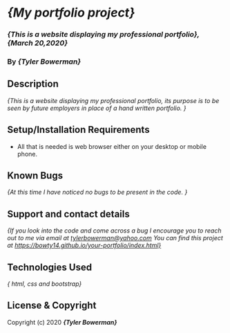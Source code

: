 # _{My portfolio project}_

### _{This is a website displaying my professional portfolio}, {March 20,2020}_

### By _**{Tyler Bowerman}**_

## Description

_{This is a website displaying my professional portfolio, its purpose is to be seen by future employers in place of a hand written portfolio. }_

## Setup/Installation Requirements

* All that is needed is web browser either on your desktop or mobile phone.

## Known Bugs

_{At this time I have noticed no bugs to be present in the code. }_

## Support and contact details

_{If you look into the code and come across a bug I encourage you to reach out to me via email at tylerbowerman@yahoo.com
You can find this project at https://bowty14.github.io/your-portfolio/index.html}_

## Technologies Used

_{ html, css and bootstrap}_

## License & Copyright

Copyright (c) 2020 **_{Tyler Bowerman}_**
